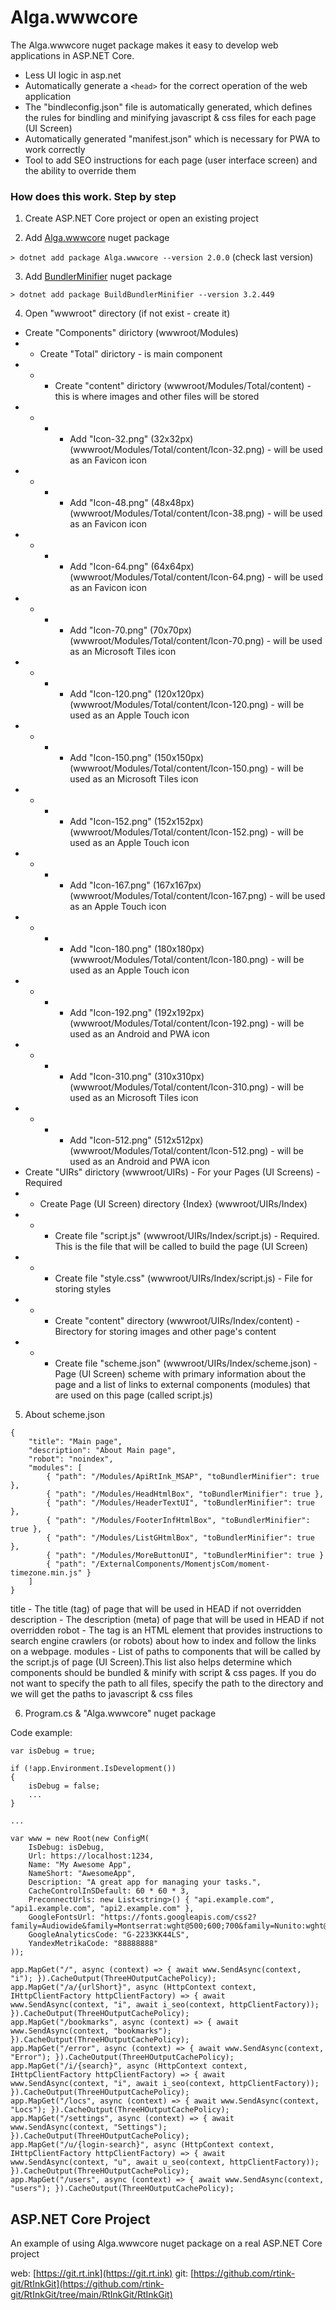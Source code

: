 # Alga.wwwcore

The Alga.wwwcore nuget package makes it easy to develop web applications in ASP.NET Core.

- Less UI logic in asp.net
- Automatically generate a `<head>` for the correct operation of the web application
- The "bindleconfig.json" file is automatically generated, which defines the rules for bindling and minifying javascript & css files for each page (UI Screen)
- Automatically generated "manifest.json" which is necessary for PWA to work correctly
- Tool to add SEO instructions for each page (user interface screen) and the ability to override them





### How does this work. Step by step

1. Create ASP.NET Core project or open an existing project

2. Add [Alga.wwwcore](https://www.nuget.org/packages/Alga.wwwcore) nuget package

`> dotnet add package Alga.wwwcore --version 2.0.0` (check last version)

3. Add [BundlerMinifier](https://www.nuget.org/packages/BuildBundlerMinifier) nuget package

`> dotnet add package BuildBundlerMinifier --version 3.2.449`

4. Open "wwwroot" directory (if not exist - create it)

- Create "Components" dirictory (wwwroot/Modules)
- - Create "Total" dirictory   - is main component
- - - Create "content" dirictory (wwwroot/Modules/Total/content) - this is where images and other files will be stored
- - - - Add "Icon-32.png" (32x32px) (wwwroot/Modules/Total/content/Icon-32.png) - will be used as an Favicon icon
- - - - Add "Icon-48.png" (48x48px) (wwwroot/Modules/Total/content/Icon-38.png) - will be used as an Favicon icon
- - - - Add "Icon-64.png" (64x64px) (wwwroot/Modules/Total/content/Icon-64.png) - will be used as an Favicon icon
- - - - Add "Icon-70.png" (70x70px) (wwwroot/Modules/Total/content/Icon-70.png) - will be used as an Microsoft Tiles icon
- - - - Add "Icon-120.png" (120x120px) (wwwroot/Modules/Total/content/Icon-120.png) - will be used as an Apple Touch icon
- - - - Add "Icon-150.png" (150x150px) (wwwroot/Modules/Total/content/Icon-150.png) - will be used as an Microsoft Tiles icon
- - - - Add "Icon-152.png" (152x152px) (wwwroot/Modules/Total/content/Icon-152.png) - will be used as an Apple Touch icon
- - - - Add "Icon-167.png" (167x167px) (wwwroot/Modules/Total/content/Icon-167.png) - will be used as an Apple Touch icon
- - - - Add "Icon-180.png" (180x180px) (wwwroot/Modules/Total/content/Icon-180.png) - will be used as an Apple Touch icon
- - - - Add "Icon-192.png" (192x192px) (wwwroot/Modules/Total/content/Icon-192.png) - will be used as an Android and PWA icon
- - - - Add "Icon-310.png" (310x310px) (wwwroot/Modules/Total/content/Icon-310.png) - will be used as an Microsoft Tiles icon
- - - - Add "Icon-512.png" (512x512px) (wwwroot/Modules/Total/content/Icon-512.png) - will be used as an Android and PWA icon
- Create "UIRs" dirictory (wwwroot/UIRs) - For your Pages (UI Screens) - Required
- - Create Page (UI Screen) directory {Index} (wwwroot/UIRs/Index)
- - - Create file "script.js" (wwwroot/UIRs/Index/script.js) - Required. This is the file that will be called to build the page (UI Screen)
- - - Create file "style.css" (wwwroot/UIRs/Index/script.js) - File for storing styles
- - - Create "content" directory (wwwroot/UIRs/Index/content) - Вirectory for storing images and other page's content
- - - Create file "scheme.json" (wwwroot/UIRs/Index/scheme.json) - Page (UI Screen) scheme with primary information about the page and a list of links to external components (modules) that are used on this page (called script.js)


5. About scheme.json

```
{
    "title": "Main page",
    "description": "About Main page",
    "robot": "noindex",
    "modules": [ 
        { "path": "/Modules/ApiRtInk_MSAP", "toBundlerMinifier": true },
        { "path": "/Modules/HeadHtmlBox", "toBundlerMinifier": true },
        { "path": "/Modules/HeaderTextUI", "toBundlerMinifier": true },
        { "path": "/Modules/FooterInfHtmlBox", "toBundlerMinifier": true },
        { "path": "/Modules/ListGHtmlBox", "toBundlerMinifier": true },
        { "path": "/Modules/MoreButtonUI", "toBundlerMinifier": true }
        { "path": "/ExternalComponents/MomentjsCom/moment-timezone.min.js" }
    ]
}
```

title - The title (tag) of page that will be used in HEAD if not overridden
description - The description (meta) of page that will be used in HEAD if not overridden
robot - The <meta name="robots"> tag is an HTML element that provides instructions to search engine crawlers (or robots) about how to index and follow the links on a webpage.
modules - List of paths to components that will be called by the script.js of page (UI Screen).This list also helps determine which components should be bundled & minify with script & css pages. If you do not want to specify the path to all files, specify the path to the directory and we will get the paths to javascript & css files





6. Program.cs & "Alga.wwwcore" nuget package

Code example:

```
var isDebug = true;

if (!app.Environment.IsDevelopment())
{
    isDebug = false;
    ...
}

...

var www = new Root(new ConfigM(
    IsDebug: isDebug,
    Url: https://localhost:1234,
    Name: "My Awesome App",
    NameShort: "AwesomeApp",
    Description: "A great app for managing your tasks.",
    CacheControlInSDefault: 60 * 60 * 3,
    PreconnectUrls: new List<string>() { "api.example.com", "api1.example.com", "api2.example.com" },
    GoogleFontsUrl: "https://fonts.googleapis.com/css2?family=Audiowide&family=Montserrat:wght@500;600;700&family=Nunito:wght@500;700&Mulish:wght@500&display=swap",
    GoogleAnalyticsCode: "G-2233KK44LS",
    YandexMetrikaCode: "88888888"
));

app.MapGet("/", async (context) => { await www.SendAsync(context, "i"); }).CacheOutput(ThreeHOutputCachePolicy);
app.MapGet("/a/{urlShort}", async (HttpContext context, IHttpClientFactory httpClientFactory) => { await www.SendAsync(context, "i", await i_seo(context, httpClientFactory)); }).CacheOutput(ThreeHOutputCachePolicy);
app.MapGet("/bookmarks", async (context) => { await www.SendAsync(context, "bookmarks"); }).CacheOutput(ThreeHOutputCachePolicy);
app.MapGet("/error", async (context) => { await www.SendAsync(context, "Error"); }).CacheOutput(ThreeHOutputCachePolicy);
app.MapGet("/i/{search}", async (HttpContext context, IHttpClientFactory httpClientFactory) => { await www.SendAsync(context, "i", await i_seo(context, httpClientFactory)); }).CacheOutput(ThreeHOutputCachePolicy);
app.MapGet("/locs", async (context) => { await www.SendAsync(context, "Locs"); }).CacheOutput(ThreeHOutputCachePolicy);
app.MapGet("/settings", async (context) => { await www.SendAsync(context, "Settings"); }).CacheOutput(ThreeHOutputCachePolicy);
app.MapGet("/u/{login-search}", async (HttpContext context, IHttpClientFactory httpClientFactory) => { await www.SendAsync(context, "u", await u_seo(context, httpClientFactory)); }).CacheOutput(ThreeHOutputCachePolicy);
app.MapGet("/users", async (context) => { await www.SendAsync(context, "users"); }).CacheOutput(ThreeHOutputCachePolicy);

```


## ASP.NET Core Project

An example of using Alga.wwwcore nuget package on a real ASP.NET Core project

web: [https://git.rt.ink](https://git.rt.ink)
git: [https://github.com/rtink-git/RtInkGit](https://github.com/rtink-git/RtInkGit/tree/main/RtInkGit/RtInkGit)